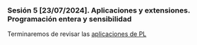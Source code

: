 ### Sesión 5 [23/07/2024]. Aplicaciones y extensiones. Programación entera y sensibilidad

Terminaremos de revisar las [aplicaciones de PL](https://docs.google.com/document/d/1zaAQceZ1nUFw1Bfc2RYcN87CS7_LQRJXAFDQE_BAdCM/edit?usp=sharing)

